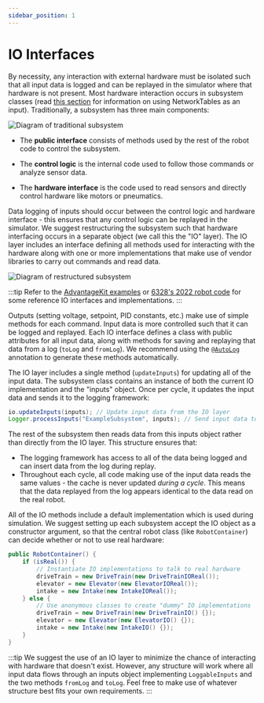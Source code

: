 ```yaml
---
sidebar_position: 1
---
```


# IO Interfaces

By necessity, any interaction with external hardware must be isolated such that all input data is logged and can be replayed in the simulator where that hardware is not present. Most hardware interaction occurs in subsystem classes (read [this section](/recording-inputs/dashboard-inputs) for information on using NetworkTables as an input). Traditionally, a subsystem has three main components:

![Diagram of traditional subsystem](img/subsystem-1.png)

- The **public interface** consists of methods used by the rest of the robot code to control the subsystem.

- The **control logic** is the internal code used to follow those commands or analyze sensor data.

- The **hardware interface** is the code used to read sensors and directly control hardware like motors or pneumatics.

Data logging of inputs should occur between the control logic and hardware interface - this ensures that any control logic can be replayed in the simulator. We suggest restructuring the subsystem such that hardware interfacing occurs in a separate object (we call this the "IO" layer). The IO layer includes an interface defining all methods used for interacting with the hardware along with one or more implementations that make use of vendor libraries to carry out commands and read data.

![Diagram of restructured subsystem](img/subsystem-2.png)

:::tip
Refer to the [AdvantageKit examples](/installation#new-projects) or [6328's 2022 robot code](https://github.com/Mechanical-Advantage/RobotCode2022/tree/main/src/main/java/frc/robot/subsystems) for some reference IO interfaces and implementations.
:::

Outputs (setting voltage, setpoint, PID constants, etc.) make use of simple methods for each command. Input data is more controlled such that it can be logged and replayed. Each IO interface defines a class with public attributes for all input data, along with methods for saving and replaying that data from a log (`toLog` and `fromLog`). We recommend using the [`@AutoLog`](/recording-inputs/annotation-logging) annotation to generate these methods automatically.

The IO layer includes a single method (`updateInputs`) for updating all of the input data. The subsystem class contains an instance of both the current IO implementation and the "inputs" object. Once per cycle, it updates the input data and sends it to the logging framework:

```java
io.updateInputs(inputs); // Update input data from the IO layer
Logger.processInputs("ExampleSubsystem", inputs); // Send input data to the logging framework (or update from the log during replay)
```

The rest of the subsystem then reads data from this inputs object rather than directly from the IO layer. This structure ensures that:

- The logging framework has access to all of the data being logged and can insert data from the log during replay.
- Throughout each cycle, all code making use of the input data reads the same values - the cache is never updated _during a cycle_. This means that the data replayed from the log appears identical to the data read on the real robot.

All of the IO methods include a default implementation which is used during simulation. We suggest setting up each subsystem accept the IO object as a constructor argument, so that the central robot class (like `RobotContainer`) can decide whether or not to use real hardware:

```java
public RobotContainer() {
    if (isReal()) {
        // Instantiate IO implementations to talk to real hardware
        driveTrain = new DriveTrain(new DriveTrainIOReal());
        elevator = new Elevator(new ElevatorIOReal());
        intake = new Intake(new IntakeIOReal());
    } else {
        // Use anonymous classes to create "dummy" IO implementations
        driveTrain = new DriveTrain(new DriveTrainIO() {});
        elevator = new Elevator(new ElevatorIO() {});
        intake = new Intake(new IntakeIO() {});
    }
}
```

:::tip
We suggest the use of an IO layer to minimize the chance of interacting with hardware that doesn't exist. However, any structure will work where all input data flows through an inputs object implementing `LoggableInputs` and the two methods `fromLog` and `toLog`. Feel free to make use of whatever structure best fits your own requirements.
:::
